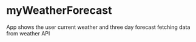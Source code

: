# myWeatherForecast
App shows the user current weather and three day forecast fetching data from weather API
